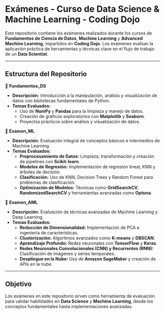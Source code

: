 # **Exámenes - Curso de Data Science & Machine Learning - Coding Dojo**

Este repositorio contiene los exámenes realizados durante los cursos de **Fundamentos de Ciencia de Datos**, **Machine Learning** y **Advanced Machine Learning**, impartidos en **Coding Dojo**. Los exámenes evalúan la aplicación práctica de herramientas y técnicas clave en el flujo de trabajo de un **Data Scientist**.

---

## **Estructura del Repositorio**

📁 **Fundamentos_DS**  
- **Descripción:** Introducción a la manipulación, análisis y visualización de datos con bibliotecas fundamentales de Python.  
- **Temas Evaluados:**  
   - Uso de **NumPy** y **Pandas** para la limpieza y manejo de datos.  
   - Creación de gráficos exploratorios con **Matplotlib** y **Seaborn**.  
   - Proyectos prácticos sobre análisis y visualización de datos.  

📁 **Examen_ML**  
- **Descripción:** Evaluación integral de conceptos básicos e intermedios de Machine Learning.  
- **Temas Evaluados:**  
   - **Preprocesamiento de Datos:** Limpieza, transformación y creación de pipelines con **Scikit-learn**.  
   - **Modelos de Regresión:** Implementación de regresión lineal, KNN y árboles de decisión.  
   - **Clasificación:** Uso de KNN, Decision Trees y Random Forest para problemas de clasificación.  
   - **Optimización de Modelos:** Técnicas como **GridSearchCV**, **RandomizedSearchCV** y herramientas avanzadas como **Optuna**.  

📁 **Examen_AML**  
- **Descripción:** Evaluación de técnicas avanzadas de Machine Learning y Deep Learning.  
- **Temas Evaluados:**  
   - **Reducción de Dimensionalidad:** Implementación de PCA e ingeniería de características.  
   - **Clusterización:** Algoritmos avanzados como **K-means** y **DBSCAN**.  
   - **Aprendizaje Profundo:** Redes neuronales con **TensorFlow** y **Keras**.  
   - **Redes Neuronales Convolucionales (CNN) y Recurrentes (RNN):** Clasificación de imágenes y series temporales.  
   - **Despliegue en la Nube:** Uso de **Amazon SageMaker** y creación de APIs en la nube.  

---


## **Objetivo**

Los exámenes en este repositorio sirven como herramienta de evaluación para validar habilidades en **Data Science** y **Machine Learning**, desde los conceptos fundamentales hasta implementaciones avanzadas.  
